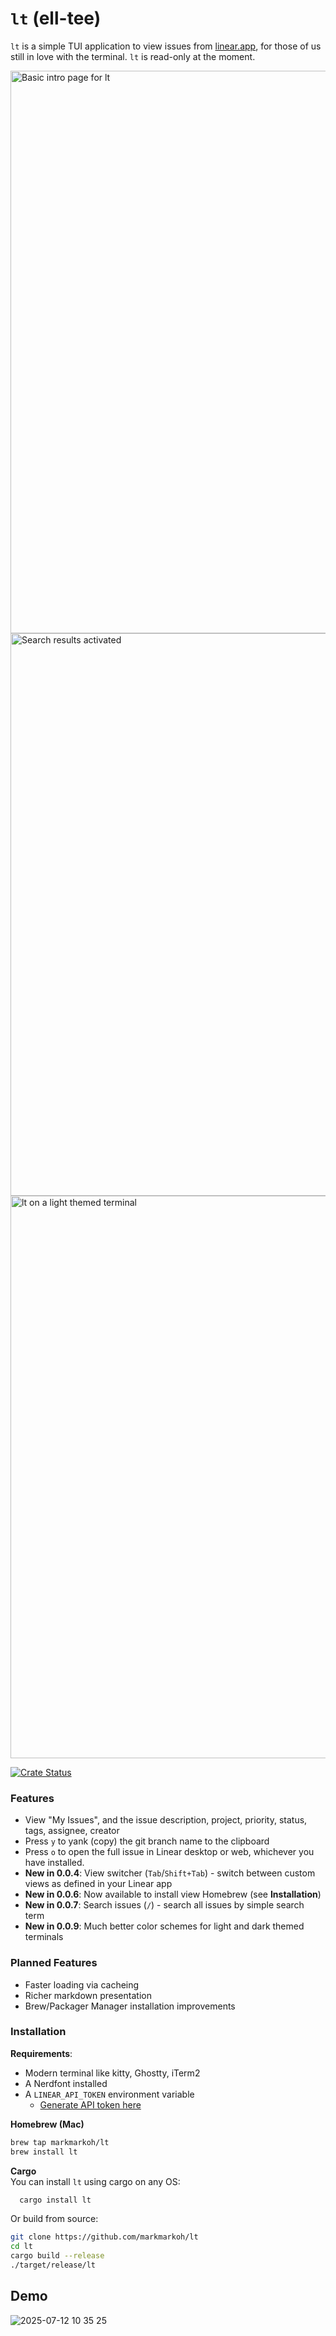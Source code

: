 # `lt` (ell-tee)

`lt` is a simple TUI application to view issues from [linear.app](https://linear.app/), for those of us still in love with the terminal. `lt` is read-only at the moment.

<img width="900" alt="Basic intro page for lt" src="https://github.com/user-attachments/assets/dd29d164-4ec8-4bb6-b469-667680b2d739" />
<img width="900" alt="Search results activated" src="https://github.com/user-attachments/assets/62d426a3-fe34-4eb2-a44a-0e53da1e03e9" />
<img width="900" alt="lt on a light themed terminal" src="https://github.com/user-attachments/assets/7a878054-5b99-4fce-8b4e-bcdb2e75f335" />

[![Crate Status](https://img.shields.io/crates/v/lt.svg)](https://crates.io/crates/lt)

### Features
* View "My Issues", and the issue description, project, priority, status, tags, assignee, creator  
* Press `y` to yank (copy) the git branch name to the clipboard
* Press `o` to open the full issue in Linear desktop or web, whichever you have installed.
* **New in 0.0.4**: View switcher (`Tab`/`Shift+Tab`) - switch between custom views as defined in your Linear app
* **New in 0.0.6**: Now available to install view Homebrew (see **Installation**)
* **New in 0.0.7**: Search issues (`/`) - search all issues by simple search term
* **New in 0.0.9**: Much better color schemes for light and dark themed terminals
  
### Planned Features
* Faster loading via cacheing
* Richer markdown presentation
* Brew/Packager Manager installation improvements


### Installation
**Requirements**:
* Modern terminal like kitty, Ghostty, iTerm2
* A Nerdfont installed
* A `LINEAR_API_TOKEN` environment variable
   * [Generate API token here](https://linear.app/settings/account/security)

**Homebrew (Mac)**
```bash
brew tap markmarkoh/lt
brew install lt
```

**Cargo**  
You can install `lt` using cargo on any OS:
```bash
  cargo install lt
```

Or build from source:

```bash
git clone https://github.com/markmarkoh/lt
cd lt
cargo build --release
./target/release/lt
```

## Demo 
![2025-07-12 10 35 25](https://github.com/user-attachments/assets/34460f44-ee91-416d-8acf-4c7b3a4d7b75)
